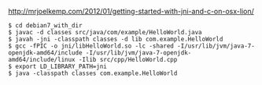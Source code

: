 http://mrjoelkemp.com/2012/01/getting-started-with-jni-and-c-on-osx-lion/

```
$ cd debian7_with_dir
$ javac -d classes src/java/com/example/HelloWorld.java
$ javah -jni -classpath classes -d lib com.example.HelloWorld
$ gcc -fPIC -o jni/libHelloWorld.so -lc -shared -I/usr/lib/jvm/java-7-openjdk-amd64/include -I/usr/lib/jvm/java-7-openjdk-amd64/include/linux -Ilib src/cpp/HelloWorld.cpp
$ export LD_LIBRARY_PATH=jni
$ java -classpath classes com.example.HelloWorld
```

